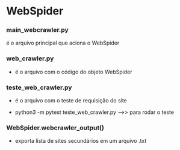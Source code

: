 # WebSpider

 ### main_webcrawler.py
 é o arquivo principal que aciona o WebSpider

 ### web_crawler.py
 - é o arquivo com o código do objeto WebSpider

 ### teste_web_crawler.py
 - é o arquivo com o teste de requisição do site

 - python3 -m pytest teste_web_crawler.py  -->> para rodar o teste

 ### WebSpider.webcrawler_output()
 - exporta lista de sites secundários em um arquivo .txt
